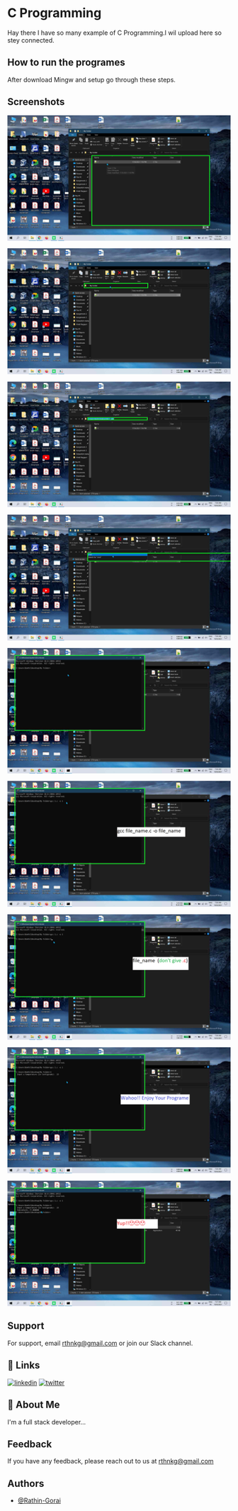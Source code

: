 
# C Programming

Hay there I have so  many example of C Programming.I wil upload here so stey connected.


## How to run the programes

After download Mingw and setup go through these steps.

  
## Screenshots

![App Screenshot](https://github.com/Rathin-Gorai/C-Programming/blob/main/Steps/untitled1.png?raw=true)

![App Screenshot](https://github.com/Rathin-Gorai/C-Programming/blob/03b19ebf848052d1f4f16c83fd46c5d7b2e6b1d8/Steps/untitled2.png?raw=true)

![App Screenshot](https://github.com/Rathin-Gorai/C-Programming/blob/03b19ebf848052d1f4f16c83fd46c5d7b2e6b1d8/Steps/untitled3.png?raw=true)

![App Screenshot](https://github.com/Rathin-Gorai/C-Programming/blob/03b19ebf848052d1f4f16c83fd46c5d7b2e6b1d8/Steps/untitled4.png?raw=true)

![App Screenshot](https://github.com/Rathin-Gorai/C-Programming/blob/03b19ebf848052d1f4f16c83fd46c5d7b2e6b1d8/Steps/untitled5.png?raw=true)

![App Screenshot](https://github.com/Rathin-Gorai/C-Programming/blob/03b19ebf848052d1f4f16c83fd46c5d7b2e6b1d8/Steps/untitled6.png?raw=true)

![App Screenshot](https://github.com/Rathin-Gorai/C-Programming/blob/03b19ebf848052d1f4f16c83fd46c5d7b2e6b1d8/Steps/untitled7.png?raw=true)

![App Screenshot](https://github.com/Rathin-Gorai/C-Programming/blob/03b19ebf848052d1f4f16c83fd46c5d7b2e6b1d8/Steps/untitled8.png?raw=true)

![App Screenshot](https://github.com/Rathin-Gorai/C-Programming/blob/03b19ebf848052d1f4f16c83fd46c5d7b2e6b1d8/Steps/untitled9.png?raw=true)

## Support

For support, email rthnkg@gmail.com or join our Slack channel.

  
## 🔗 Links
[![linkedin](https://img.shields.io/badge/linkedin-0A66C2?style=for-the-badge&logo=linkedin&logoColor=white)](https://www.linkedin.com/in/rathin-gorai-6a9550198/)
[![twitter](https://img.shields.io/badge/twitter-1DA1F2?style=for-the-badge&logo=twitter&logoColor=white)](https://twitter.com/rathin_gorai)

  
## 🚀 About Me
I'm a full stack developer...

  
## Feedback

If you have any feedback, please reach out to us at rthnkg@gmail.com

  
## Authors

- [@Rathin-Gorai](https://github.com/Rathin-Gorai)

  
